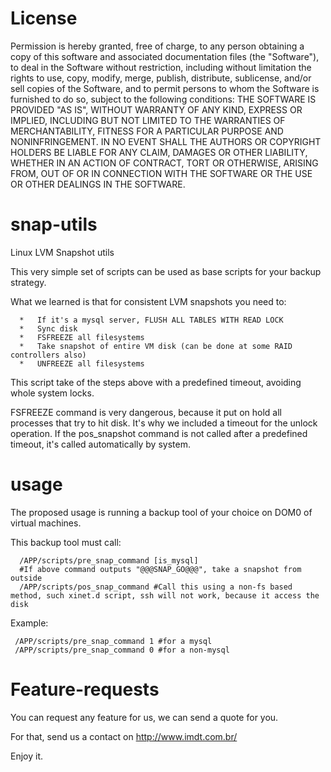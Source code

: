 License
==========
Permission is hereby granted, free of charge, to any person obtaining a copy of this software and associated documentation files (the "Software"), to deal in the Software without restriction, including without limitation the rights to use, copy, modify, merge, publish, distribute, sublicense, and/or sell copies of the Software, and to permit persons to whom the Software is furnished to do so, subject to the following conditions:
THE SOFTWARE IS PROVIDED "AS IS", WITHOUT WARRANTY OF ANY KIND, EXPRESS OR IMPLIED, INCLUDING BUT NOT LIMITED TO THE WARRANTIES OF MERCHANTABILITY, FITNESS FOR A PARTICULAR PURPOSE AND NONINFRINGEMENT. IN NO EVENT SHALL THE AUTHORS OR COPYRIGHT HOLDERS BE LIABLE FOR ANY CLAIM, DAMAGES OR OTHER LIABILITY, WHETHER IN AN ACTION OF CONTRACT, TORT OR OTHERWISE, ARISING FROM, OUT OF OR IN CONNECTION WITH THE SOFTWARE OR THE USE OR OTHER DEALINGS IN THE SOFTWARE. 


snap-utils
==========

Linux LVM Snapshot utils

This very simple set of scripts can be used as base scripts for your backup strategy.

What we learned is that for consistent LVM snapshots you need to:

      *   If it's a mysql server, FLUSH ALL TABLES WITH READ LOCK
      *   Sync disk
      *   FSFREEZE all filesystems
      *   Take snapshot of entire VM disk (can be done at some RAID controllers also)
      *   UNFREEZE all filesystems

This script take of the steps above with a predefined timeout, avoiding whole system locks. 

FSFREEZE command is very dangerous, because it put on hold all processes that try to hit disk. It's why we included a timeout for the unlock operation. If the pos_snapshot command is not called after a predefined timeout, it's called automatically by system.

usage
=====

The proposed usage is running a backup tool of your choice on DOM0 of virtual machines.

This backup tool must call:

      /APP/scripts/pre_snap_command [is_mysql]
      #If above command outputs "@@@SNAP_GO@@@", take a snapshot from outside
      /APP/scripts/pos_snap_command #Call this using a non-fs based method, such xinet.d script, ssh will not work, because it access the disk
      
Example:

     /APP/scripts/pre_snap_command 1 #for a mysql
     /APP/scripts/pre_snap_command 0 #for a non-mysql
     

Feature-requests
================

You can request any feature for us, we can send a quote for you.

For that, send us a contact on http://www.imdt.com.br/

Enjoy it.

